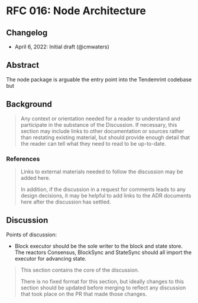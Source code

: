 # RFC 016: Node Architecture

## Changelog

- April 6, 2022: Initial draft (@cmwaters)

## Abstract

The node package is arguable the entry point into the Tendemrint codebase but

## Background

> Any context or orientation needed for a reader to understand and participate
> in the substance of the Discussion. If necessary, this section may include
> links to other documentation or sources rather than restating existing
> material, but should provide enough detail that the reader can tell what they
> need to read to be up-to-date.

### References

> Links to external materials needed to follow the discussion may be added here.
>
> In addition, if the discussion in a request for comments leads to any design
> decisions, it may be helpful to add links to the ADR documents here after the
> discussion has settled.

## Discussion

Points of discussion:

- Block executor should be the sole writer to the block and state store. The reactors Consensus, BlockSync and StateSync should all import the executor for advancing state.

> This section contains the core of the discussion.
>
> There is no fixed format for this section, but ideally changes to this
> section should be updated before merging to reflect any discussion that took
> place on the PR that made those changes.
